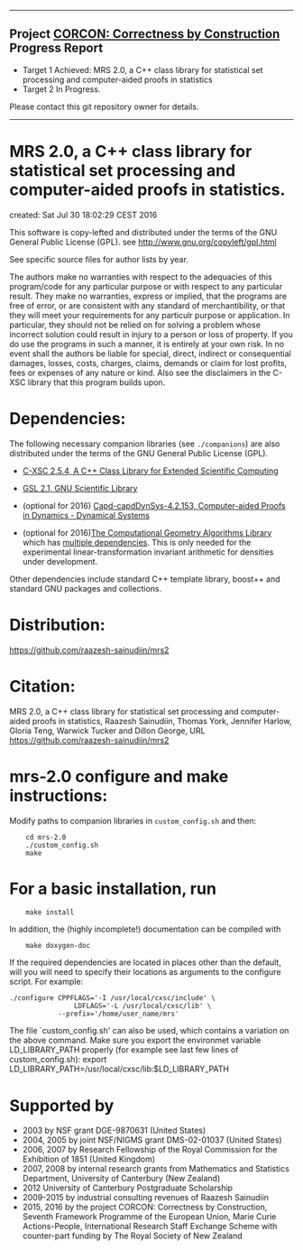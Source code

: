 
---

## Project  [CORCON: Correctness by Construction](http://corcon.net/about/) Progress Report
  * Target 1 Achieved: MRS 2.0, a C++ class library for statistical set processing and computer-aided proofs in statistics
  * Target 2 In Progress.

Please contact this git repository owner for details.

---

MRS 2.0, a C++ class library for statistical set processing and computer-aided proofs in statistics.
====================================================================================================

created:	Sat Jul 30 18:02:29 CEST 2016

This software is copy-lefted and distributed under the terms of the 
GNU General Public License (GPL).
see http://www.gnu.org/copyleft/gpl.html

See specific source files for author lists by year.

The authors make no warranties with respect to the adequacies of
this program/code for any particular purpose or with respect to
any particular result.  They make no warranties, express or implied,
that the programs are free of error, or are consistent with any
standard of merchantibility, or that they will meet your requirements
for any particulr purpose or application.  In particular, they should 
not be relied on for solving a problem whose incorrect solution could
result in injury to a person or loss of property.  If you do use the
programs in such a manner, it is entirely at your own risk.  In no
event shall the authors be liable for special, direct, indirect or
consequential damages, losses, costs, charges, claims, demands or
claim for lost profits, fees or expenses of any nature or kind.
Also see the disclaimers in the C-XSC library that this program 
builds upon. 

Dependencies:
=============
The following necessary companion libraries (see `./companions`) are also distributed under the terms of the GNU General Public License (GPL).

  * [C-XSC 2.5.4, A C++ Class Library for Extended Scientific Computing](http://www2.math.uni-wuppertal.de/~xsc/)

  * [GSL 2.1, GNU Scientific Library](http://www.gnu.org/software/gsl/)

  * (optional for 2016) [Capd-capdDynSys-4.2.153, Computer-aided Proofs in Dynamics - Dynamical Systems](http://capd.ii.uj.edu.pl/)

  * (optional for 2016)[The Computational Geometry Algorithms Library](http://www.cgal.org/) which has [multiple dependencies](http://doc.cgal.org/latest/Manual/installation.html). This is only needed for the experimental linear-transformation invariant arithmetic for densities under development.


Other dependencies include standard C++ template library, boost++ and standard GNU packages and collections.

Distribution:
=============

https://github.com/raazesh-sainudiin/mrs2

Citation:
=========

MRS 2.0, a C++ class library for statistical set processing and computer-aided proofs in statistics, Raazesh Sainudiin, Thomas York, Jennifer Harlow, Gloria Teng, Warwick Tucker and Dillon George, URL https://github.com/raazesh-sainudiin/mrs2

mrs-2.0 configure and make instructions:
========================================

Modify paths to companion libraries in `custom_config.sh` and then:

        cd mrs-2.0
        ./custom_config.sh
        make

For a basic installation, run
=============================

        make install

In addition, the (highly incomplete!) documentation can be compiled with

        make doxygen-doc

If the required dependencies are located in places other than the default,
will you will need to specify their locations as arguments to the configure
script. For example:

	./configure CPPFLAGS='-I /usr/local/cxsc/include' \
                    LDFLAGS='-L /usr/local/cxsc/lib' \
	            --prefix='/home/user_name/mrs'

The file `custom_config.sh' can also be used, which contains a variation on the 
above command.  Make sure you export the environmet variable LD_LIBRARY_PATH 
properly (for example see last few lines of custom_config.sh):
export LD_LIBRARY_PATH=/usr/local/cxsc/lib:$LD_LIBRARY_PATH

Supported by
============

* 2003 by NSF grant DGE-9870631 (United States)
* 2004, 2005 by joint NSF/NIGMS grant DMS-02-01037 (United States)
* 2006, 2007 by Research Fellowship of the Royal Commission for the Exhibition of 1851 (United Kingdom)
* 2007, 2008 by internal research grants from Mathematics and Statistics Department, University of Canterbury (New Zealand)
* 2012 University of Canterbury Postgraduate Scholarship 
* 2009-2015 by industrial consulting revenues of Raazesh Sainudiin
* 2015, 2016 by the project CORCON: Correctness by Construction, Seventh Framework Programme of the European Union, Marie Curie Actions-People, International Research Staff Exchange Scheme with counter-part funding by The Royal Society of New Zealand
